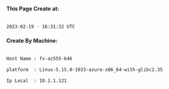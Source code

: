 
   
#### This Page Create at:

```bash

2023-02-19 - 16:31:32 UTC

```

#### Create By Machine:

```bash

Host Name : fv-az555-646

platform  : Linux-5.15.0-1033-azure-x86_64-with-glibc2.35

Ip Local  : 10.1.1.121

```

